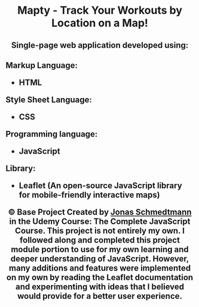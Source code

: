 <h1 align="center">Mapty - Track Your Workouts by Location on a Map!</h1>

<h2 align="center">Single-page web application developed using:<h2>


Markup Language:
- HTML

Style Sheet Language:
- CSS


Programming language:
- JavaScript


Library:
- Leaflet (An open-source JavaScript library for mobile-friendly interactive maps)


<p align="center" class="copyright">
    &copy; Base Project Created by
    <a class="twitter-link" target="_blank" href="https://twitter.com/jonasschmedtman">Jonas Schmedtmann</a> in the
    Udemy Course: The Complete JavaScript Course. This project is not entirely my own. I followed along and completed this project module               portion to use for my own learning and deeper understanding of JavaScript. However, many additions and features were implemented on                 my own by reading the Leaflet documentation and experimenting with ideas that I believed would provide for a better user experience.
</p>
